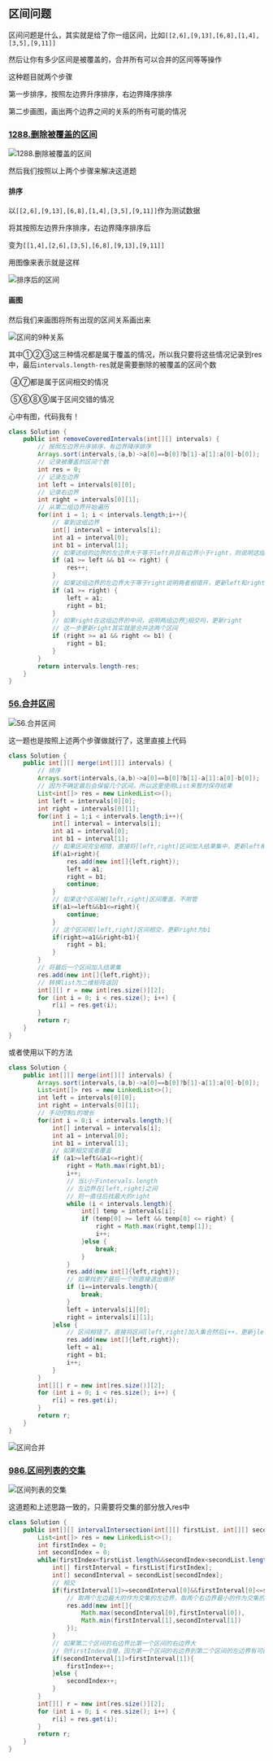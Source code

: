 ## 区间问题

区间问题是什么，其实就是给了你一组区间，比如`[[2,6],[9,13],[6,8],[1,4],[3,5],[9,11]]`

然后让你有多少区间是被覆盖的，合并所有可以合并的区间等等操作

这种题目就两个步骤

第一步排序，按照左边界升序排序，右边界降序排序

第二步画图，画出两个边界之间的关系的所有可能的情况

### [1288.删除被覆盖的区间](https://leetcode.cn/problems/remove-covered-intervals/description/)

![1288.删除被覆盖的区间](算法-区间问题/image-20221103145945267.png)

然后我们按照以上两个步骤来解决这道题

#### 排序

以`[[2,6],[9,13],[6,8],[1,4],[3,5],[9,11]]`作为测试数据

将其按照左边界升序排序，右边界降序排序后

变为`[[1,4],[2,6],[3,5],[6,8],[9,13],[9,11]]`

用图像来表示就是这样

![排序后的区间](算法-区间问题/image-20221103151409011.png)

#### 画图

然后我们来画图将所有出现的区间关系画出来

![区间的9种关系](算法-区间问题/image-20221103152057528.png)

​	其中①②③这三种情况都是属于覆盖的情况，所以我只要将这些情况记录到res中，最后`intervals.length-res`就是需要删除的被覆盖的区间个数

​	④⑦都是属于区间相交的情况

​	⑤⑥⑧⑨属于区间交错的情况

心中有图，代码我有！

```java
class Solution {
    public int removeCoveredIntervals(int[][] intervals) {
        // 按照左边界升序排序，有边界降序排序
        Arrays.sort(intervals,(a,b)->a[0]==b[0]?b[1]-a[1]:a[0]-b[0]);
        // 记录被覆盖的区间个数
        int res = 0;
        // 记录左边界
        int left = intervals[0][0];
        // 记录右边界
        int right = intervals[0][1];
        // 从第二组边界开始遍历
        for(int i = 1; i < intervals.length;i++){
            // 拿到这组边界
            int[] interval = intervals[i];
            int a1 = interval[0];
            int b1 = interval[1];
            // 如果这组的边界的左边界大于等于left并且有边界小于right，则说明这组边界被[left,right]覆盖，res自增
            if (a1 >= left && b1 <= right) {
                res++;
            }
            // 如果这组边界的左边界大于等于right说明两者相错开，更新left和right
            if (a1 >= right) {
                left = a1;
                right = b1;
            }
            // 如果right在这组边界的中间，说明两组边界🍌相交吗，更新right
            // 这一步更新right其实就是合并这两个区间
            if (right >= a1 && right <= b1) {
                right = b1;
            }
        }
        return intervals.length-res;
    }
}
```

### [56.合并区间](https://leetcode.cn/problems/merge-intervals/)

![56.合并区间](算法-区间问题/image-20221103153222763.png)

这一题也是按照上述两个步骤做就行了，这里直接上代码

```java
class Solution {
    public int[][] merge(int[][] intervals) {
        // 排序
        Arrays.sort(intervals,(a,b)->a[0]==b[0]?b[1]-a[1]:a[0]-b[0]);
        // 因为不确定最后会保留几个区间，所以这里使用List来暂时保存结果
        List<int[]> res = new LinkedList<>();
        int left = intervals[0][0];
        int right = intervals[0][1];
        for(int i = 1;i < intervals.length;i++){
            int[] interval = intervals[i];
            int a1 = interval[0];
            int b1 = interval[1];
            // 如果区间完全相错，直接将[left,right]区间加入结果集中，更新left和right
            if(a1>right){
                res.add(new int[]{left,right});
                left = a1;
                right = b1;
                continue;
            }
            // 如果这个区间被[left,right]区间覆盖，不用管
            if(a1>=left&&b1<=right){
                continue;
            }
            // 这个区间和[left,right]区间相交，更新right为b1
            if(right>=a1&&right<b1){
                right = b1;
            }
        }
        // 将最后一个区间加入结果集
        res.add(new int[]{left,right});
        // 转换list为二维矩阵返回
        int[][] r = new int[res.size()][2];
        for (int i = 0; i < res.size(); i++) {
            r[i] = res.get(i);
        }
        return r;
    }
}
```

或者使用以下的方法

```java
class Solution {
    public int[][] merge(int[][] intervals) {
        Arrays.sort(intervals,(a,b)->a[0]==b[0]?b[1]-a[1]:a[0]-b[0]);
        List<int[]> res = new LinkedList<>();
        int left = intervals[0][0];
        int right = intervals[0][1];
        // 手动控制i的增长
        for(int i = 0;i < intervals.length;){
            int[] interval = intervals[i];
            int a1 = interval[0];
            int b1 = interval[1];
            // 如果相交或者覆盖
            if (a1>=left&&a1<=right){
                right = Math.max(right,b1);
                i++;
                // 当i小于intervals.length
                // 左边界在[left,right]之间
                // 则一直往后找最大的right
                while (i < intervals.length){
                    int[] temp = intervals[i];
                    if (temp[0] >= left && temp[0] <= right) {
                        right = Math.max(right,temp[1]);
                        i++;
                    }else {
                        break;
                    }
                }
                res.add(new int[]{left,right});
                // 如果找到了最后一个则直接退出循环
                if (i==intervals.length){
                    break;
                }
                left = intervals[i][0];
                right = intervals[i][1];
            }else {
                // 区间相错了，直接将区间[left,right]加入集合然后i++，更新jleft和right
                res.add(new int[]{left,right});
                left = a1;
                right = b1;
                i++;
            }
        }
        int[][] r = new int[res.size()][2];
        for (int i = 0; i < res.size(); i++) {
            r[i] = res.get(i);
        }
        return r;
    }
}
```

![区间合并](算法-区间问题/image-20221103155353506.png)





### [986.区间列表的交集](https://leetcode.cn/problems/interval-list-intersections/)

![区间列表的交集](算法-区间问题/image-20221103162640845.png)

这道题和上述思路一致的，只需要将交集的部分放入res中

```java
class Solution {
    public int[][] intervalIntersection(int[][] firstList, int[][] secondList) {
        List<int[]> res = new LinkedList<>();
        int firstIndex = 0;
        int secondIndex = 0;
        while(firstIndex<firstList.length&&secondIndex<secondList.length){
            int[] firstInterval = firstList[firstIndex];
            int[] secondInterval = secondList[secondIndex];
            // 相交
            if(firstInterval[1]>=secondInterval[0]&&firstInterval[0]<=secondInterval[1]){
                // 取两个左边最大的作为交集的左边界，取两个右边界最小的作为交集的右边界
                res.add(new int[]{
                    Math.max(secondInterval[0],firstInterval[0]),
                    Math.min(firstInterval[1],secondInterval[1])
                });
            }
            // 如果第二个区间的右边界比第一个区间的右边界大
            // 则firstIndex自增，因为第一个区间的右边界到第二个区间的左边界有可能被firstList的下一个区间相交的
            if(secondInterval[1]>firstInterval[1]){
                firstIndex++;
            }else {
                secondIndex++;
            }
        }
        int[][] r = new int[res.size()][2];
        for (int i = 0; i < res.size(); i++) {
            r[i] = res.get(i);
        }
        return r;
    }
}
```



